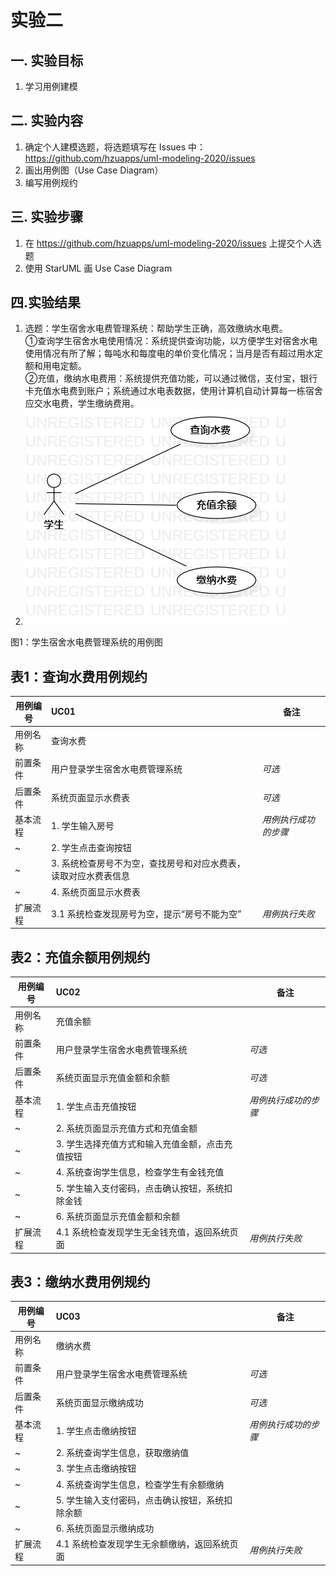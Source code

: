 # 实验二

## 一. 实验目标
1. 学习用例建模

## 二. 实验内容
1. 确定个人建模选题，将选题填写在 Issues 中：
https://github.com/hzuapps/uml-modeling-2020/issues
2. 画出用例图（Use Case Diagram）
3. 编写用例规约

## 三. 实验步骤
1. 在 https://github.com/hzuapps/uml-modeling-2020/issues 上提交个人选题
2. 使用 StarUML 画 Use Case Diagram

## 四.实验结果
1. 选题：学生宿舍水电费管理系统：帮助学生正确，高效缴纳水电费。  
	①查询学生宿舍水电使用情况：系统提供查询功能，以方便学生对宿舍水电使用情况有所了解；每吨水和每度电的单价变化情况；当月是否有超过用水定额和用电定额。  
	②充值，缴纳水电费用：系统提供充值功能，可以通过微信，支付宝，银行卡充值水电费到账户；系统通过水电表数据，使用计算机自动计算每一栋宿舍应交水电费，学生缴纳费用。  
2.  ![实验2用例图](./lab2.jpg)  


图1：学生宿舍水电费管理系统的用例图


 ## 表1：查询水费用例规约
用例编号  | UC01 | 备注  
-|:-|-  
用例名称  | 查询水费  |   
前置条件  |  用户登录学生宿舍水电费管理系统    | *可选*   
后置条件  |    系统页面显示水费表   | *可选*   
基本流程  | 1. 学生输入房号  |*用例执行成功的步骤*  
~| 2. 学生点击查询按钮  |  
~| 3. 系统检查房号不为空，查找房号和对应水费表，读取对应水费表信息  |  
~| 4. 系统页面显示水费表  |     
扩展流程  | 3.1 系统检查发现房号为空，提示“房号不能为空”   |*用例执行失败* 

## 表2：充值余额用例规约
用例编号  | UC02 | 备注  
-|:-|-  
用例名称  | 充值余额  |   
前置条件  |  用户登录学生宿舍水电费管理系统    | *可选*   
后置条件  |    系统页面显示充值金额和余额   | *可选*   
基本流程  | 1. 学生点击充值按钮  |*用例执行成功的步骤*    
~| 2. 系统页面显示充值方式和充值金额  |  
~| 3. 学生选择充值方式和输入充值金额，点击充值按钮  |  
~| 4. 系统查询学生信息，检查学生有金钱充值 |        
~| 5. 学生输入支付密码，点击确认按钮，系统扣除金钱 |  
~| 6. 系统页面显示充值金额和余额  |  
扩展流程  | 4.1 系统检查发现学生无金钱充值，返回系统页面   |*用例执行失败*

## 表3：缴纳水费用例规约
用例编号  | UC03 | 备注  
-|:-|-  
用例名称  | 缴纳水费  |   
前置条件  |  用户登录学生宿舍水电费管理系统    | *可选*   
后置条件  |    系统页面显示缴纳成功   | *可选*   
基本流程  | 1. 学生点击缴纳按钮  |*用例执行成功的步骤*      
~| 2. 系统查询学生信息，获取缴纳值  |  
~| 3. 学生点击缴纳按钮  |  
~| 4. 系统查询学生信息，检查学生有余额缴纳  |   
~| 5. 学生输入支付密码，点击确认按钮，系统扣除余额 |  
~| 6. 系统页面显示缴纳成功  |  
扩展流程  | 4.1 系统检查发现学生无余额缴纳，返回系统页面   |*用例执行失败*

